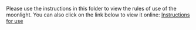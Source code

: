 Please use the instructions in this folder to view the rules of use of the moonlight. You can also click on the link below to view it online:
[Instructions for use]()
